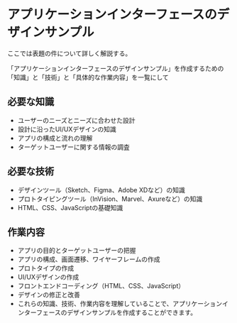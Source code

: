 # アプリケーションインターフェースのデザインサンプル
ここでは表題の件について詳しく解説する。

「アプリケーションインターフェースのデザインサンプル」を作成するための「知識」と「技術」と「具体的な作業内容」を一覧にして

## 必要な知識
* ユーザーのニーズとニーズに合わせた設計
* 設計に沿ったUI/UXデザインの知識
* アプリの構成と流れの理解
* ターゲットユーザーに関する情報の調査

## 必要な技術
* デザインツール（Sketch、Figma、Adobe XDなど）の知識
* プロトタイピングツール（InVision、Marvel、Axureなど）の知識
* HTML、CSS、JavaScriptの基礎知識

## 作業内容
* アプリの目的とターゲットユーザーの把握
* アプリの構成、画面遷移、ワイヤーフレームの作成
* プロトタイプの作成
* UI/UXデザインの作成
* フロントエンドコーディング（HTML、CSS、JavaScript）
* デザインの修正と改善
* これらの知識、技術、作業内容を理解していることで、アプリケーションインターフェースのデザインサンプルを作成することができます。